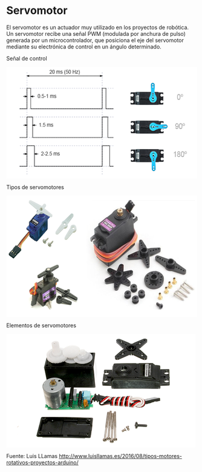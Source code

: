 # Servomotor
El servomotor es un actuador muy utilizado en los proyectos de robótica. 
Un servomotor recibe una señal PWM (modulada por anchura de pulso) generada por un microcontrolador, que posiciona el eje del
servomotor mediante su electrónica de control en un ángulo determinado.

Señal de control

<a href="" target="_blank"><img width="550" height="295" border="0" align="center" src="img/funcionamientoServo.png "/></a>

Tipos de servomotores 

<a href="" target="_blank"><img width="600" height="320" border="0" align="center" src="img/servomotores.png "/></a>

Elementos de servomotores

<a href="" target="_blank"><img width="500" height="300" border="0" align="center" src="img/elementosServo.png "/></a>

Fuente: Luis LLamas
http://www.luisllamas.es/2016/08/tipos-motores-rotativos-proyectos-arduino/

